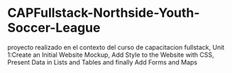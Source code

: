 # CAPFullstack-Northside-Youth-Soccer-League
proyecto realizado en el contexto del curso de capacitacion fullstack, Unit 1:Create an Initial Website Mockup, Add Style to the Website with CSS, Present Data in Lists and Tables and finally Add Forms and Maps
